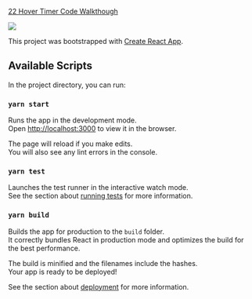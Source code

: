 [<a href="https://www.loom.com/share/ff23acd21576443da1187e9d96825422"> <p>22 Hover Timer Code Walkthough</p> <img style="max-width:300px;" src="https://cdn.loom.com/sessions/thumbnails/ff23acd21576443da1187e9d96825422-with-play.gif"> </a>](https://github.com/davidleger95/hover-time)

This project was bootstrapped with [Create React App](https://github.com/facebook/create-react-app).

## Available Scripts

In the project directory, you can run:

### `yarn start`

Runs the app in the development mode.<br />
Open [http://localhost:3000](http://localhost:3000) to view it in the browser.

The page will reload if you make edits.<br />
You will also see any lint errors in the console.

### `yarn test`

Launches the test runner in the interactive watch mode.<br />
See the section about [running tests](https://facebook.github.io/create-react-app/docs/running-tests) for more information.

### `yarn build`

Builds the app for production to the `build` folder.<br />
It correctly bundles React in production mode and optimizes the build for the best performance.

The build is minified and the filenames include the hashes.<br />
Your app is ready to be deployed!

See the section about [deployment](https://facebook.github.io/create-react-app/docs/deployment) for more information.
